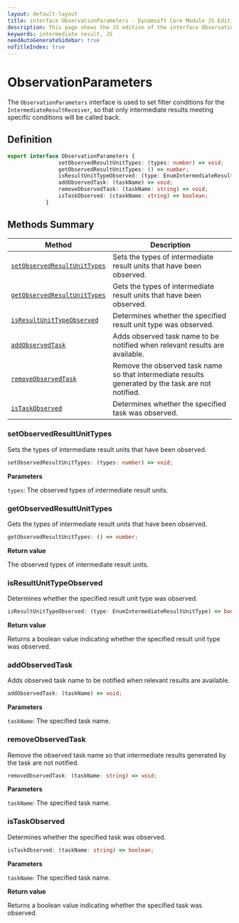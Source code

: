```yaml
---
layout: default-layout
title: interface ObservationParameters - Dynamsoft Core Module JS Edition API Reference
description: This page shows the JS edition of the interface ObservationParameters in Dynamsoft Core Module.
keywords: intermediate result, JS
needAutoGenerateSidebar: true
noTitleIndex: true
---
```


# ObservationParameters

The `ObservationParameters` interface is used to set filter conditions for the `IntermediateResultReceiver`, so that only intermediate results meeting specific conditions will be called back.

## Definition

```ts
export interface ObservationParameters {
                setObservedResultUnitTypes: (types: number) => void;
                getObservedResultUnitTypes: () => number;
                isResultUnitTypeObserved: (type: EnumIntermediateResultUnitType) => boolean;
                addObservedTask: (taskName) => void;
                removeObservedTask: (taskName: string) => void;
                isTaskObserved: (ctaskName: string) => boolean;
            }
```

## Methods Summary

| Method               | Description |
|----------------------|-------------|
| [`setObservedResultUnitTypes`](#setobservedresultunittypes) | Sets the types of intermediate result units that have been observed.|
| [`getObservedResultUnitTypes`](#getobservedresultunittypes) | Gets the types of intermediate result units that have been observed. |
| [`isResultUnitTypeObserved`](#isresultunittypeobserved) | Determines whether the specified result unit type was observed. |
| [`addObservedTask`](#addobservedtask) | Adds observed task name to be notified when relevant results are available. |
| [`removeObservedTask`](#removeobservedtask) | Remove the observed task name so that intermediate results generated by the task are not notified. |
| [`isTaskObserved`](#istaskobserved) | Determines whether the specified task was observed. |

### setObservedResultUnitTypes

Sets the types of intermediate result units that have been observed.

```ts
setObservedResultUnitTypes: (types: number) => void;
```

**Parameters**

`types`: The observed types of intermediate result units.

### getObservedResultUnitTypes

Gets the types of intermediate result units that have been observed.

```ts
getObservedResultUnitTypes: () => number;
```

**Return value**

The observed types of intermediate result units.

### isResultUnitTypeObserved

Determines whether the specified result unit type was observed.

```ts
isResultUnitTypeObserved: (type: EnumIntermediateResultUnitType) => boolean;
```

**Return value**

Returns a boolean value indicating whether the specified result unit type was observed.

### addObservedTask

Adds observed task name to be notified when relevant results are available.

```ts
addObservedTask: (taskName) => void;
```

**Parameters**

`taskName`: The specified task name.

### removeObservedTask

Remove the observed task name so that intermediate results generated by the task are not notified.

```ts
removeObservedTask: (taskName: string) => void;
```

**Parameters**

`taskName`: The specified task name.

### isTaskObserved

Determines whether the specified task was observed.

```ts
isTaskObserved: (taskName: string) => boolean;
```

**Parameters**

`taskName`: The specified task name.

**Return value**

Returns a boolean value indicating whether the specified task was observed.
